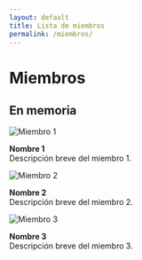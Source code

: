 ```yaml
---
layout: default
title: Lista de miembros
permalink: /miembros/
---
```


# Miembros

<h2>En memoria</h2>

<div class="carousel-container">
  <div class="carousel">
    <div class="member-card">
      <img src="/assets/miembros/m1.jpg" alt="Miembro 1">
      <p><strong>Nombre 1</strong><br>Descripción breve del miembro 1.</p>
    </div>
    <div class="member-card">
      <img src="/assets/miembros/m2.jpg" alt="Miembro 2">
      <p><strong>Nombre 2</strong><br>Descripción breve del miembro 2.</p>
    </div>
    <div class="member-card">
      <img src="/assets/miembros/m3.jpg" alt="Miembro 3">
      <p><strong>Nombre 3</strong><br>Descripción breve del miembro 3.</p>
    </div>
    <!-- Agrega más miembros aquí -->
  </div>
</div>
